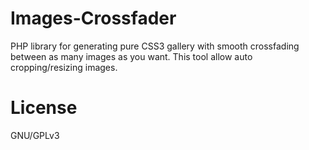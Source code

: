 Images-Crossfader
=================

PHP library for generating pure CSS3 gallery with smooth crossfading between as many images as you want. This tool allow auto cropping/resizing images. 

License
=======

GNU/GPLv3
